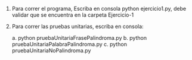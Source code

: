 1. Para correr el programa, Escriba en consola python ejercicio1.py, debe validar que se encuentra en
la carpeta Ejercicio-1

2. Para correr las pruebas unitarias, escriba en consola:

    a. python pruebaUnitariaFrasePalindroma.py
    b. python pruebaUnitariaPalabraPalindroma.py
    c. python pruebaUnitariaNoPalindroma.py


